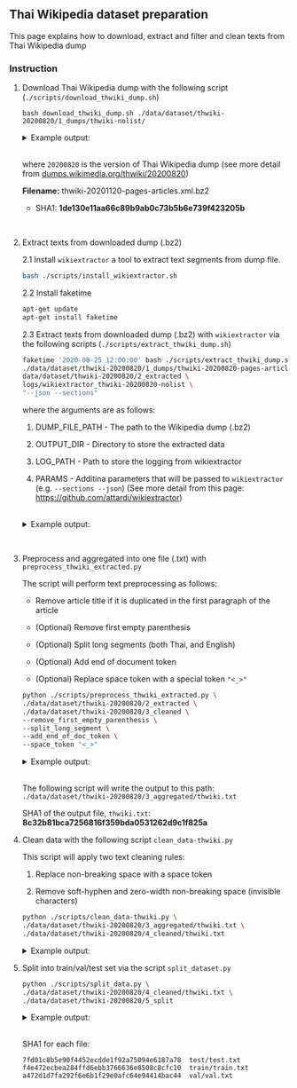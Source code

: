 ## Thai Wikipedia dataset preparation

This page explains how to download, extract and filter and clean texts from Thai Wikipedia dump

### Instruction


1. Download Thai Wikipedia dump with the following script (`./scripts/download_thwiki_dump.sh`)

    ```
    bash download_thwiki_dump.sh ./data/dataset/thwiki-20200820/1_dumps/thwiki-nolist/
    ```

    <details>
    <summary>Example output:</summary>

    ```
    Download thwiki-20201120-pages-articles.xml.bz2
    % Total    % Received % Xferd  Average Speed   Time    Time     Time  Current
                                    Dload  Upload   Total   Spent    Left  Speed
    100  276M  100  276M    0     0  1763k      0  0:02:40  0:02:40 --:--:-- 4010k
    ```
    </details>

    <br>
    
    where `20200820` is the version of Thai Wikipedia dump (see more detail from [dumps.wikimedia.org/thwiki/20200820](https://dumps.wikimedia.org/thwiki/20200820))

    __Filename:__ thwiki-20201120-pages-articles.xml.bz2
    
    - SHA1: __1de130e11aa66c89b9ab0c73b5b6e739f423205b__

<br>

2. Extract texts from downloaded dump (.bz2) 

    2.1 Install `wikiextractor` a tool to extract text segments from dump file.

    ```bash
    bash ./scripts/install_wikiextractor.sh
    ```

    2.2 Install faketime

    ```bash
    apt-get update
    apt-get install faketime
    ```

    2.3  Extract texts from downloaded dump (.bz2) with `wikiextractor` via the following scripts (`./scripts/extract_thwiki_dump.sh`)
    
    ```bash
    faketime '2020-08-25 12:00:00' bash ./scripts/extract_thwiki_dump.sh \
    ./data/dataset/thwiki-20200820/1_dumps/thwiki-20200820-pages-articles.xml.bz2 \
    data/dataset/thwiki-20200820/2_extracted \
    logs/wikiextractor_thwiki-20200820-nolist \
    "--json --sections"
    ```

    where the arguments are as follows:

    1. DUMP_FILE_PATH - The path to the Wikipedia dump (.bz2)

    2. OUTPUT_DIR - Directory to store the extracted data

    3. LOG_PATH - Path to store the logging from wikiextractor

    4. PARAMS - Additina parameters that will be passed to `wikiextractor` (e.g. `--sections --json`) (See more detail from this page: https://github.com/attardi/wikiextractor)

    <br>

    <details>
    <summary>Example output:</summary>

    ```
    Begin extracting thwiki dump from ./data/dataset/thwiki-20200820/1_dumps/thwiki-20200820-pages-articles.xml.bz2
    INFO: Loaded 0 templates in 0.0s
    INFO: Starting page extraction from ./data/dataset/thwiki-20200820/1_dumps/thwiki-20200820-pages-articles.xml.bz2.
    INFO: Using 1 extract processes.
    INFO: 1	หน้าหลัก
    INFO: 545	ดาราศาสตร์
    INFO: 547	ภูมิศาสตร์
    INFO: 611	พันทิป.คอม
    INFO: 613	พันธุ์ทิพย์พลาซ่า
    INFO: 615	วิทยาการคอมพิวเตอร์
    INFO: 616	คณิตศาสตร์
    INFO: 618	การประมวลสารสนเทศ
    INFO: 619	การเมือง
  
    ...
    ...

    INFO: 1119875	ประเทศไอซ์แลนด์ในโอลิมปิกเยาวชนฤดูร้อน 2014
    INFO: 1119877	ประเทศอินโดนีเซียในโอลิมปิกเยาวชนฤดูร้อน 2014
    INFO: 1119879	ประเทศอิรักในโอลิมปิกเยาวชนฤดูร้อน 2014
    INFO: 1119880	ประเทศลัตเวียในโอลิมปิกเยาวชนฤดูร้อน 2014
    INFO: 1119881	ประเทศโมร็อกโกในโอลิมปิกเยาวชนฤดูร้อน 2014
    INFO: 1119882	ทีมผสมในโอลิมปิกเยาวชนฤดูร้อน 2014
    INFO: 1119883	ผลกระทบกิบส์–ดอนนัน
    INFO: Finished 79-process extraction of 139744 articles in 252.0s (554.6 art/s)
    INFO: total of page: 264219, total of articl page: 139744; total of used articl page: 139744

    ```
    </details>

<br>

3. Preprocess and aggregated into one file (.txt) with `preprocess_thwiki_extracted.py`
    
    The script will perform text preprocessing as follows:

    -  Remove article title if it is duplicated in the  first paragraph of the article

    - (Optional) Remove first empty parenthesis

    - (Optional) Split long segments (both Thai, and English)

    - (Optional) Add end of document token

    - (Optional) Replace space token with a special token `"<_>"`



    ```bash
    python ./scripts/preprocess_thwiki_extracted.py \
    ./data/dataset/thwiki-20200820/2_extracted \
    ./data/dataset/thwiki-20200820/3_cleaned \
    --remove_first_empty_parenthesis \
    --split_long_segment \
    --add_end_of_doc_token \
    --space_token "<_>" 
    ```

    <details>
    <summary>Example output:</summary>

    ```
    [nltk_data] Downloading package punkt to /root/nltk_data...
    [nltk_data]   Unzipping tokenizers/punkt.zip.
    Begin loading files from ./data/dataset/thwiki-20200820/2_extracted
    Sub directory: ./data/dataset/thwiki-20200820/2_extracted/AE
    Sub directory: ./data/dataset/thwiki-20200820/2_extracted/AC
    Sub directory: ./data/dataset/thwiki-20200820/2_extracted/AB
    Sub directory: ./data/dataset/thwiki-20200820/2_extracted/AA
    Sub directory: ./data/dataset/thwiki-20200820/2_extracted/AD
    Sub directory: ./data/dataset/thwiki-20200820/2_extracted/AF
    Total number of files: 586
    Done.

    Begin extracting data
    100%|████████████████████████████████████████████████████████████████████████████████████████████████████████████████████████| 586/586 [00:05<00:00, 102.66it/s]
    139744it [00:02, 47093.23it/s]
    Done.

    Argumnet: remove_first_empty_parenthesis = True, Begin removing first empty parenthesis.
    139744it [00:00, 173145.59it/s]
    Done.

    Argumnet: split_long_segment = True, Begin spliting long segment.
    139744it [15:22, 151.55it/s]
    Done.

    Argumnet: add_end_of_doc_token = True, Begin adding end of document token `</s></s>`.
    139744it [00:00, 500688.78it/s]
    Done.

    Begin replaceing space with space token
    Argument space_token = <_>
    ```

    </details>

    <br>

    The following script will write the output to this path: `./data/dataset/thwiki-20200820/3_aggregated/thwiki.txt`

    SHA1 of the output file, `thwiki.txt`: __8c32b81bca7256816f359bda0531262d9c1f825a__
    
4. Clean data with the following script `clean_data-thwiki.py`

    This script will apply two text cleaning rules:

    1.  Replace non-breaking space with a space token 
    
    2.  Remove soft-hyphen and zero-width non-breaking space (invisible characters)

    ```bash
    python ./scripts/clean_data-thwiki.py \
    ./data/dataset/thwiki-20200820/3_aggregated/thwiki.txt \
    ./data/dataset/thwiki-20200820/4_cleaned/thwiki.txt
    ```

    <details>
    <summary>Example output:</summary>

    ```
    Begin reading file from ./data/dataset/thwiki-20200820/3_aggregated/thwiki.txt
    Done.

    Apply text cleaning rule 1: Replace non-breaking space with space token.
    Done.

    Apply text cleaning rule 2: Remove invisible characters.
    Done.

    Begin writing file to ./data/dataset/thwiki-20200820/4_cleaned/thwiki.txt
    ```

    </details>

5. Split into train/val/test set via the script `split_dataset.py`


    ```bash
    python ./scripts/split_data.py \
    ./data/dataset/thwiki-20200820/4_cleaned/thwiki.txt \
    ./data/dataset/thwiki-20200820/5_split
    ```


    <details>
    <summary>Example output:</summary>

    ```
    INFO: Load text file from ./data/dataset/thwiki-20200820/4_cleaned/thwiki.txt
    INFO: Begin splitting data.
        train_ratio: 0.95
        val_ratio: 0.025
        test_ratio: 0.025

    INFO: Train/val/test statistics.
        train set: 944781
        val set: 24863
        test set: 24863

    INFO: Begin writing train split to "./data/dataset/thwiki-20200820/5_split/train/train.txt".
    INFO: Begin writing val split to "./data/dataset/thwiki-20200820/5_split/val/val.txt".
    INFO: Begin writing test split to "./data/dataset/thwiki-20200820/5_split/test/test.txt".

    INFO: Done writing all split.
    ```

    </details>

    <br>

    SHA1 for each file:

    ```
    7fd01c8b5e90f4452ecdde1f92a75094e6187a78  test/test.txt
    f4e472ecbea284ffd6ebb3766636e8508c8cfc10  train/train.txt
    a472d1d7fa292f6e6b1f29e0afc64e94414bac44  val/val.txt
    ```